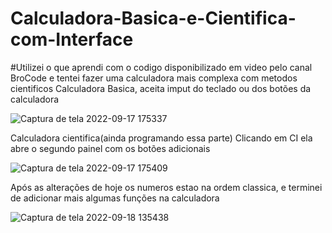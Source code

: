 # Calculadora-Basica-e-Cientifica-com-Interface
#Utilizei o que aprendi com o codigo disponibilizado em video pelo canal BroCode e tentei fazer uma calculadora mais complexa com metodos cientificos
Calculadora Basica, aceita imput do teclado ou dos botões da calculadora

![Captura de tela 2022-09-17 175337](https://user-images.githubusercontent.com/111459606/190877521-15d7c3e0-a89e-4a40-ae52-2098579973d5.png)

Calculadora cientifica(ainda programando essa parte)
Clicando em CI ela abre o segundo painel com os botões adicionais

![Captura de tela 2022-09-17 175409](https://user-images.githubusercontent.com/111459606/190877536-6e172dd6-8a8b-4d9a-9065-0662168d57f6.png)

Após as alterações de hoje  os numeros estao na ordem classica, e terminei de adicionar mais algumas funções na calculadora 


![Captura de tela 2022-09-18 135438](https://user-images.githubusercontent.com/111459606/190919111-555af11d-ddd1-4489-8888-b92f4d8e5a7b.png)
